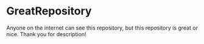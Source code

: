 # GreatRepository
Anyone on the internet can see this repository, but this repository is great or nice. Thank you for description!
